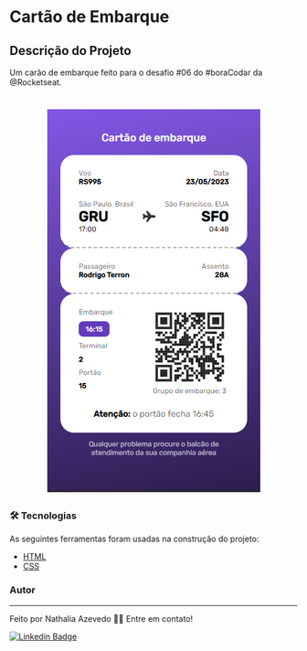 # Cartão de Embarque

## Descrição do Projeto
<p align="left">Um carão de embarque feito para o desafio #06 do #boraCodar da @Rocketseat.

<h1 align="center">
  <img alt="Cartão de Embarque" src="./assets/captura14.PNG" />
</h1>

### 🛠 Tecnologias

As seguintes ferramentas foram usadas na construção do projeto:

- [HTML](https://developer.mozilla.org/pt-BR/docs/Web/HTML)
- [CSS](https://developer.mozilla.org/pt-BR/docs/Web/CSS)

### Autor
---

Feito por Nathalia Azevedo 👋🏽 Entre em contato!

[![Linkedin Badge](https://img.shields.io/badge/-Nathalia-blue?style=flat-square&logo=Linkedin&logoColor=white&link=https://www.linkedin.com/in/tgmarinho/)](https://www.linkedin.com/in/azevedo-nathalia/)
